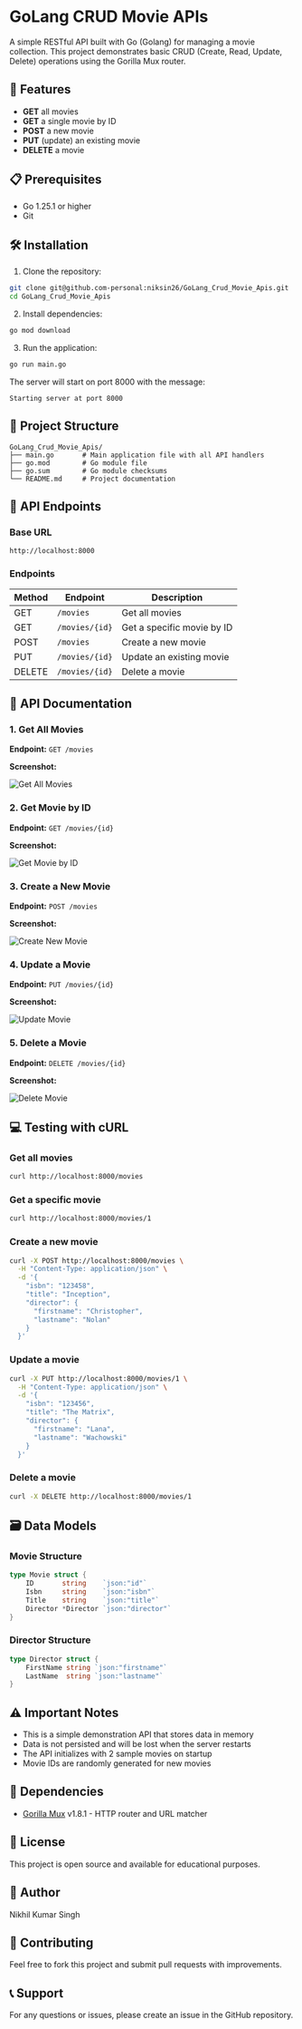 # GoLang CRUD Movie APIs

A simple RESTful API built with Go (Golang) for managing a movie collection. This project demonstrates basic CRUD (Create, Read, Update, Delete) operations using the Gorilla Mux router.

## 🚀 Features

- **GET** all movies
- **GET** a single movie by ID
- **POST** a new movie
- **PUT** (update) an existing movie
- **DELETE** a movie

## 📋 Prerequisites

- Go 1.25.1 or higher
- Git

## 🛠️ Installation

1. Clone the repository:

```bash
git clone git@github.com-personal:niksin26/GoLang_Crud_Movie_Apis.git
cd GoLang_Crud_Movie_Apis
```

2. Install dependencies:

```bash
go mod download
```

3. Run the application:

```bash
go run main.go
```

The server will start on port 8000 with the message:

```
Starting server at port 8000
```

## 📁 Project Structure

```
GoLang_Crud_Movie_Apis/
├── main.go       # Main application file with all API handlers
├── go.mod        # Go module file
├── go.sum        # Go module checksums
└── README.md     # Project documentation
```

## 🔗 API Endpoints

### Base URL

```
http://localhost:8000
```

### Endpoints

| Method | Endpoint       | Description                |
| ------ | -------------- | -------------------------- |
| GET    | `/movies`      | Get all movies             |
| GET    | `/movies/{id}` | Get a specific movie by ID |
| POST   | `/movies`      | Create a new movie         |
| PUT    | `/movies/{id}` | Update an existing movie   |
| DELETE | `/movies/{id}` | Delete a movie             |

## 📝 API Documentation

### 1. Get All Movies

**Endpoint:** `GET /movies`

**Screenshot:**

![Get All Movies](https://github.com/user-attachments/assets/9d86d914-02c0-4a3d-9113-d05bb31a825e)

### 2. Get Movie by ID

**Endpoint:** `GET /movies/{id}`

**Screenshot:**

![Get Movie by ID](https://github.com/user-attachments/assets/72a28591-ea49-41a6-9d42-54e0aac8052e)

### 3. Create a New Movie

**Endpoint:** `POST /movies`

**Screenshot:**

![Create New Movie](https://github.com/user-attachments/assets/a3fd0001-5a61-44a6-bf82-86255a7bc5c4)

### 4. Update a Movie

**Endpoint:** `PUT /movies/{id}`

**Screenshot:**

![Update Movie](https://github.com/user-attachments/assets/6dec9f8e-0865-42d2-9ac6-4394f71979ef)

### 5. Delete a Movie

**Endpoint:** `DELETE /movies/{id}`

**Screenshot:**

![Delete Movie](https://github.com/user-attachments/assets/6fcc57e3-c8a4-41de-974d-64e2286d3156)


## 💻 Testing with cURL

### Get all movies

```bash
curl http://localhost:8000/movies
```

### Get a specific movie

```bash
curl http://localhost:8000/movies/1
```

### Create a new movie

```bash
curl -X POST http://localhost:8000/movies \
  -H "Content-Type: application/json" \
  -d '{
    "isbn": "123458",
    "title": "Inception",
    "director": {
      "firstname": "Christopher",
      "lastname": "Nolan"
    }
  }'
```

### Update a movie

```bash
curl -X PUT http://localhost:8000/movies/1 \
  -H "Content-Type: application/json" \
  -d '{
    "isbn": "123456",
    "title": "The Matrix",
    "director": {
      "firstname": "Lana",
      "lastname": "Wachowski"
    }
  }'
```

### Delete a movie

```bash
curl -X DELETE http://localhost:8000/movies/1
```

## 🗃️ Data Models

### Movie Structure

```go
type Movie struct {
    ID       string    `json:"id"`
    Isbn     string    `json:"isbn"`
    Title    string    `json:"title"`
    Director *Director `json:"director"`
}
```

### Director Structure

```go
type Director struct {
    FirstName string `json:"firstname"`
    LastName  string `json:"lastname"`
}
```

## ⚠️ Important Notes

- This is a simple demonstration API that stores data in memory
- Data is not persisted and will be lost when the server restarts
- The API initializes with 2 sample movies on startup
- Movie IDs are randomly generated for new movies

## 🔧 Dependencies

- [Gorilla Mux](https://github.com/gorilla/mux) v1.8.1 - HTTP router and URL matcher

## 📄 License

This project is open source and available for educational purposes.

## 👤 Author

Nikhil Kumar Singh

## 🤝 Contributing

Feel free to fork this project and submit pull requests with improvements.

## 📞 Support

For any questions or issues, please create an issue in the GitHub repository.
